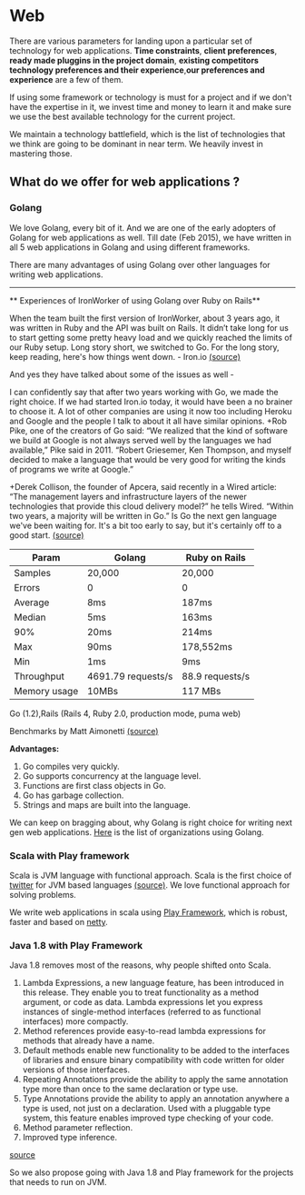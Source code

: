 # Web
There are various parameters for landing upon a particular set of technology for web applications. **Time constraints**, **client preferences**, **ready made pluggins in the project domain**, **existing competitors technology preferences and their experience**,**our preferences and experience** are a few of them.

If using some framework or technology is must for a project and if we don't have the expertise in it, we invest time and money to learn it and make sure we use the best available technology for the current project.

We maintain a technology battlefield, which is the list of technologies that we think are going to be dominant in near term. We heavily invest in mastering those. 

## What do we offer for web applications ?
### Golang
We love Golang, every bit of it. And we are one of the early adopters of Golang for web applications as well. Till date (Feb 2015), we have written in all 5 web applications in Golang and using different frameworks.

There are many advantages of using Golang over other languages for writing web applications.

***
** Experiences of IronWorker of using Golang over Ruby on Rails**

When the team built the first version of IronWorker, about 3 years ago, it was written in Ruby and the API was built on Rails. It didn’t take long for us to start getting some pretty heavy load and we quickly reached the limits of our Ruby setup. Long story short, we switched to Go. For the long story, keep reading, here's how things went down. - Iron.io
[(source)](http://blog.iron.io/2013/03/how-we-went-from-30-servers-to-2-go.html)

And yes they have talked about some of the issues as well - 

I can confidently say that after two years working with Go, we made the right choice. If we had started Iron.io today, it would have been a no brainer to choose it. A lot of other companies are using it now too including Heroku and Google and the people I talk to about it all have similar opinions. +Rob Pike, one of the creators of Go said:
“We realized that the kind of software we build at Google is not always served well by the languages we had available,” Pike said in 2011. “Robert Griesemer, Ken Thompson, and myself decided to make a language that would be very good for writing the kinds of programs we write at Google.”

 +Derek Collison, the founder of Apcera, said recently in a Wired article:
“The management layers and infrastructure layers of the newer technologies that provide this cloud delivery model?” he tells Wired. “Within two years, a majority will be written in Go.” 
Is Go the next gen language we've been waiting for. It's a bit too early to say, but it's certainly off to a good start. 
[(source)](http://blog.iron.io/2013/08/go-after-2-years-in-production.html)


| Param | Golang | Ruby on Rails |
| -- | -- | -- |
| Samples | 20,000 | 20,000 |
| Errors | 0 | 0 |
| Average | 8ms | 187ms |
| Median | 5ms | 163ms |
|90%|20ms| 214ms |
| Max | 90ms | 178,552ms  |
| Min | 1ms | 9ms |
| Throughput | 4691.79 requests/s  | 88.9 requests/s|
| Memory usage | 10MBs | 117 MBs |

Go (1.2),Rails (Rails 4, Ruby 2.0, production mode, puma web)

Benchmarks by Matt Aimonetti [(source)](https://plus.google.com/+MattAimonetti/posts/PeZk8FY3PWY)


**Advantages:**

1. Go compiles very quickly.
2. Go supports concurrency at the language level.
3. Functions are first class objects in Go.
4. Go has garbage collection.
5. Strings and maps are built into the language.


We can keep on bragging about, why Golang is right choice for writing next gen web applications. [Here](https://code.google.com/p/go-wiki/wiki/GoUsers) is the list of organizations using Golang.



### Scala with Play framework

Scala is JVM language with functional approach. Scala is the first choice of [twitter](https://twitter.com) for JVM based languages [(source)](http://www.infoq.com/articles/twitter-java-use). We love functional approach for solving problems.

We write web applications in scala using [Play Framework](https://www.playframework.com/), which is robust, faster and based on [netty](http://netty.io/).

### Java 1.8 with Play Framework
Java 1.8 removes most of the reasons, why people shifted onto Scala.

1. Lambda Expressions, a new language feature, has been introduced in this release. They enable you to treat functionality as a method argument, or code as data. Lambda expressions let you express instances of single-method interfaces (referred to as functional interfaces) more compactly.
2. Method references provide easy-to-read lambda expressions for methods that already have a name.
3. Default methods enable new functionality to be added to the interfaces of libraries and ensure binary compatibility with code written for older versions of those interfaces.
4. Repeating Annotations provide the ability to apply the same annotation type more than once to the same declaration or type use.
5. Type Annotations provide the ability to apply an annotation anywhere a type is used, not just on a declaration. Used with a pluggable type system, this feature enables improved type checking of your code.
6. Method parameter reflection.
7. Improved type inference.

 [source](http://www.oracle.com/technetwork/java/javase/8-whats-new-2157071.html)

So we also propose going with Java 1.8 and Play framework for the projects that needs to run on JVM.


